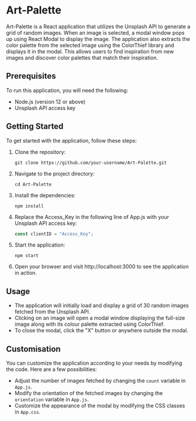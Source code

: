 # Art-Palette

Art-Palette is a React application that utilizes the Unsplash API to generate a grid of random images. When an image is selected, a modal window pops up using React Modal to display the image. The application also extracts the color palette from the selected image using the ColorThief library and displays it in the modal. This allows users to find inspiration from new images and discover color palettes that match their inspiration.

## Prerequisites

To run this application, you will need the following:

- Node.js (version 12 or above)
- Unsplash API access key

## Getting Started

To get started with the application, follow these steps:

1. Clone the repository:

   ```shell
   git clone https://github.com/your-username/Art-Palette.git
   ```

2. Navigate to the project directory:

   ```shell
   cd Art-Palette
   ```

3. Install the dependencies:

   ```shell
   npm install
   ```

4. Replace the Access_Key in the following line of App.js with your Unsplash API access key:

   ```javascript
   const clientID = "Access_Key";
   ```

5. Start the application:

   ```shell
   npm start
   ```

6. Open your browser and visit http://localhost:3000 to see the application in action.

## Usage

* The application will initially load and display a grid of 30 random images fetched from the Unsplash API.
* Clicking on an image will open a modal window displaying the full-size image along with its colour palette extracted using ColorThief.
* To close the modal, click the "X" button or anywhere outside the modal.

## Customisation

You can customize the application according to your needs by modifying the code. Here are a few possibilities:

* Adjust the number of images fetched by changing the `count` variable in `App.js`.
* Modify the orientation of the fetched images by changing the `orientation` variable in `App.js`.
* Customize the appearance of the modal by modifying the CSS classes in `App.css`.

  
